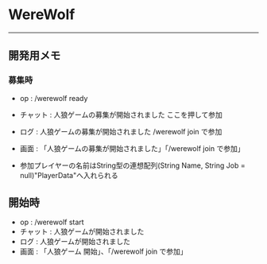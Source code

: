 # WereWolf

------

## 開発用メモ

### 募集時

- op : /werewolf ready
- チャット : 人狼ゲームの募集が開始されました ここを押して参加
- ログ : 人狼ゲームの募集が開始されました /werewolf join で参加
- 画面 : 「人狼ゲームの募集が開始されました」「/werewolf join で参加」



- 参加プレイヤーの名前はString型の連想配列(String Name, String Job = null)"PlayerData"へ入れられる

## 開始時

- op : /werewolf start
- チャット : 人狼ゲームが開始されました
- ログ : 人狼ゲームが開始されました
- 画面 : 「人狼ゲーム 開始」、「/werewolf join で参加」